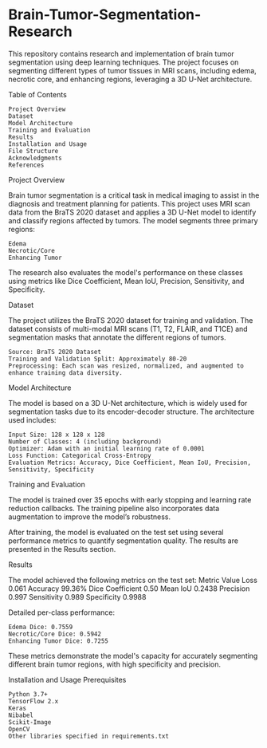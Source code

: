 # Brain-Tumor-Segmentation-Research
This repository contains research and implementation of brain tumor segmentation using deep learning techniques. The project focuses on segmenting different types of tumor tissues in MRI scans, including edema, necrotic core, and enhancing regions, leveraging a 3D U-Net architecture.

Table of Contents

    Project Overview
    Dataset
    Model Architecture
    Training and Evaluation
    Results
    Installation and Usage
    File Structure
    Acknowledgments
    References

Project Overview

Brain tumor segmentation is a critical task in medical imaging to assist in the diagnosis and treatment planning for patients. This project uses MRI scan data from the BraTS 2020 dataset and applies a 3D U-Net model to identify and classify regions affected by tumors. The model segments three primary regions:

    Edema
    Necrotic/Core
    Enhancing Tumor

The research also evaluates the model's performance on these classes using metrics like Dice Coefficient, Mean IoU, Precision, Sensitivity, and Specificity.

Dataset

The project utilizes the BraTS 2020 dataset for training and validation. The dataset consists of multi-modal MRI scans (T1, T2, FLAIR, and T1CE) and segmentation masks that annotate the different regions of tumors.

    Source: BraTS 2020 Dataset
    Training and Validation Split: Approximately 80-20
    Preprocessing: Each scan was resized, normalized, and augmented to enhance training data diversity.

Model Architecture

The model is based on a 3D U-Net architecture, which is widely used for segmentation tasks due to its encoder-decoder structure. The architecture used includes:

    Input Size: 128 x 128 x 128
    Number of Classes: 4 (including background)
    Optimizer: Adam with an initial learning rate of 0.0001
    Loss Function: Categorical Cross-Entropy
    Evaluation Metrics: Accuracy, Dice Coefficient, Mean IoU, Precision, Sensitivity, Specificity

Training and Evaluation

The model is trained over 35 epochs with early stopping and learning rate reduction callbacks. The training pipeline also incorporates data augmentation to improve the model’s robustness.

After training, the model is evaluated on the test set using several performance metrics to quantify segmentation quality. The results are presented in the Results section.

Results

The model achieved the following metrics on the test set:
Metric	Value
Loss	0.061
Accuracy	99.36%
Dice Coefficient	0.50
Mean IoU	0.2438
Precision	0.997
Sensitivity	0.989
Specificity	0.9988

Detailed per-class performance:

    Edema Dice: 0.7559
    Necrotic/Core Dice: 0.5942
    Enhancing Tumor Dice: 0.7255

These metrics demonstrate the model's capacity for accurately segmenting different brain tumor regions, with high specificity and precision.

Installation and Usage
Prerequisites

    Python 3.7+
    TensorFlow 2.x
    Keras
    Nibabel
    Scikit-Image
    OpenCV
    Other libraries specified in requirements.txt
